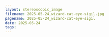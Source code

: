 ```yaml
---
layout: stereoscopic_image
filename: 2025-05-24_wizard-cat-eye-sigil.jpg
pagename: 2025-05-24_wizard-cat-eye-sigil
date: 2025-05-24
tags:
---
```

